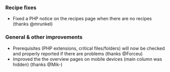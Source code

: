 ### Recipe fixes
- Fixed a PHP notice on the recipes page when there are no recipes (thanks @mrunkel)

### General & other improvements
- Prerequisites (PHP extensions, critical files/folders) will now be checked and properly reported if there are problems (thanks @Forceu)
- Improved the the overview pages on mobile devices (main column was hidden) (thanks @Mik-)
